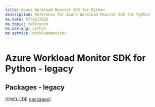 ```yaml
---
title: Azure Workload Monitor SDK for Python
description: Reference for Azure Workload Monitor SDK for Python
ms.date: 07/02/2025
ms.topic: reference
ms.devlang: python
ms.service: workloadmonitor
---
```

# Azure Workload Monitor SDK for Python - legacy
## Packages - legacy
[!INCLUDE [packages](workload-monitor-index.md)]